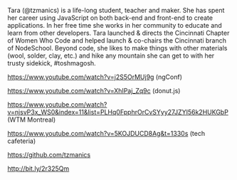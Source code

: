 Tara (@tzmanics) is a life-long student, teacher and maker. She has spent her career using JavaScript on both back-end and front-end to create applications. In her free time she works in her community to educate and learn from other developers. Tara launched & directs the Cincinnati Chapter of Women Who Code and helped launch & co-chairs the Cincinnati branch of NodeSchool. Beyond code, she likes to make things with other materials (wool, solder, clay, etc.) and hike any mountain she can get to with her trusty sidekick, #toshmagosh.

https://www.youtube.com/watch?v=j2S5OrMUj9g (ngConf)

https://www.youtube.com/watch?v=XhIPaj_Zq9c (donut.js)

https://www.youtube.com/watch?v=njsvP3x_WS0&index=11&list=PLHq0FpphrOrCvSYyy27JZYI56k2HUKGbP (WTM Montreal)

https://www.youtube.com/watch?v=5KOJDUCD8Ag&t=1330s (tech cafeteria)

https://github.com/tzmanics

http://bit.ly/2r325Qm